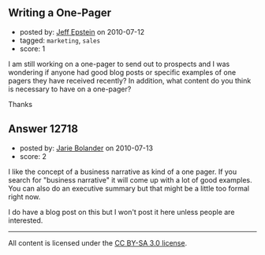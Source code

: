 ## Writing a One-Pager

- posted by: [Jeff Epstein](https://stackexchange.com/users/-1/3666-jeff-epstein) on 2010-07-12
- tagged: `marketing`, `sales`
- score: 1

I am still working on a one-pager to send out to prospects and I was wondering if anyone had good blog posts or specific examples of one pagers they have received recently?  In addition, what content do you think is necessary to have on a one-pager?

Thanks


## Answer 12718

- posted by: [Jarie Bolander](https://stackexchange.com/users/-1/585-jarie-bolander) on 2010-07-13
- score: 2

I like the concept of a business narrative as kind of a one pager. If you search for "business narrative" it will come up with a lot of good examples. You can also do an executive summary but that might be a little too formal right now.

I do have a blog post on this but I won't post it here unless people are interested.





---

All content is licensed under the [CC BY-SA 3.0 license](https://creativecommons.org/licenses/by-sa/3.0/).
